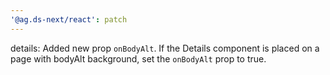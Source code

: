 ```yaml
---
'@ag.ds-next/react': patch
---
```


details: Added new prop `onBodyAlt`. If the Details component is placed on a page with bodyAlt background, set the `onBodyAlt` prop to true.
